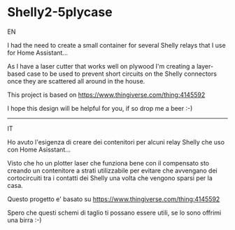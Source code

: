 # Shelly2-5plycase



EN

I had the need to create a small container for several Shelly relays  that I use for Home 
Assistant... 

As I have a laser cutter that works well on plywood I'm creating a layer-based case to be used to 
prevent short circuits on the Shelly connectors once they are scattered all around in the house.

This project is based on  https://www.thingiverse.com/thing:4145592

I hope this design will be helpful for you, if so drop me a beer :-)



-------------------------------------------------------------------------------------------------

IT

Ho avuto l'esigenza di creare dei contenitori per alcuni relay Shelly  che uso con Home Asisstant...

Visto che ho un plotter laser che funziona bene con il compensato sto creando un contenitore a 
strati utilizzabile per evitare che avvengano dei cortocircuiti tra i contatti dei Shelly una 
volta che vengono sparsi per la casa.

Questo progetto e' basato su https://www.thingiverse.com/thing:4145592

Spero che questi schemi di taglio ti possano essere utili, se lo sono offrimi una birra :-)
